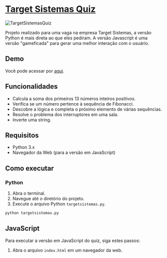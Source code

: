 # [Target Sistemas Quiz](https://targetsistemas.vercel.app/)

![TargetSistemasQuiz](https://github.com/GustavoGFG/TargetSistemasQuiz/assets/112188508/0dfc51cc-444f-4724-9053-9f61d2115a80)

Projeto realizado para uma vaga na empresa Target Sistemas, a versão Python é mais direta ao que eles pediram. A versão Javascript é uma versão "gameficada" para gerar uma melhor interação com o usuário.

## Demo

Você pode acessar por [aqui](https://targetsistemas.vercel.app/).

## Funcionalidades

- Calcula a soma dos primeiros 13 números inteiros positivos.
- Verifica se um número pertence à sequência de Fibonacci.
- Descobre a lógica e completa o próximo elemento de várias sequências.
- Resolve o problema dos interruptores em uma sala.
- Inverte uma string.

## Requisitos

- Python 3.x
- Navegador da Web (para a versão em JavaScript)

## Como executar

### Python

1. Abra o terminal.
2. Navegue até o diretório do projeto.
3. Execute o arquivo Python `targetsistemas.py`.

```bash
python targetsistemas.py
```

## JavaScript

Para executar a versão em JavaScript do quiz, siga estes passos:

1. Abra o arquivo `index.html` em um navegador da web.
